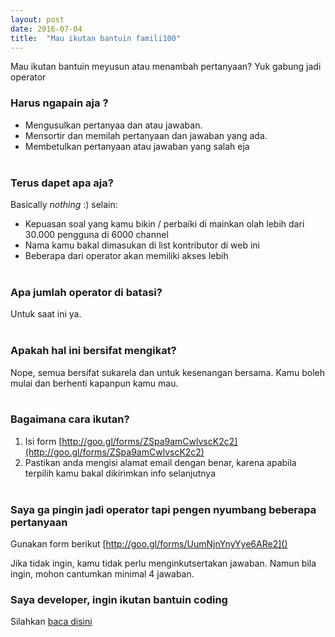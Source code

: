 ```yaml
---
layout: post
date: 2016-07-04
title:  "Mau ikutan bantuin famili100"
---
```


Mau ikutan bantuin meyusun atau menambah pertanyaan? Yuk gabung jadi operator

### Harus ngapain aja ?

* Mengusulkan pertanyaa dan atau jawaban.
* Mensortir dan memilah pertanyaan dan jawaban yang ada.
* Membetulkan pertanyaan atau jawaban yang salah eja
<br/><br/>

### Terus dapet apa aja?

Basically *nothing* :) selain:

* Kepuasan soal yang kamu bikin / perbaiki di mainkan olah lebih dari 30.000 pengguna di 6000 channel
* Nama kamu bakal dimasukan di list kontributor di web ini
* Beberapa dari operator akan memiliki akses lebih
<br/><br/>

### Apa jumlah operator di batasi?

Untuk saat ini ya.
<br/><br/>

### Apakah hal ini bersifat mengikat?

Nope, semua bersifat sukarela dan untuk kesenangan bersama. Kamu boleh mulai dan berhenti kapanpun kamu mau.
<br/><br/>

### Bagaimana cara ikutan?

1. Isi form [http://goo.gl/forms/ZSpa9amCwlvscK2c2](http://goo.gl/forms/ZSpa9amCwlvscK2c2)
2. Pastikan anda mengisi alamat email dengan benar, karena apabila terpilih kamu bakal dikirimkan info selanjutnya
<br/><br/>

### Saya ga pingin jadi operator tapi pengen nyumbang beberapa pertanyaan

Gunakan form berikut [http://goo.gl/forms/UumNjnYnyYye6ARe2]()

Jika tidak ingin, kamu tidak perlu menginkutsertakan jawaban. Namun bila ingin, mohon cantumkan minimal 4 jawaban.

### Saya developer, ingin ikutan bantuin coding

Silahkan [baca disini](http://labs.yulrizka.com/fam100/faq.html#bagaimana-cara-membuat-bot-seperti-ini)
